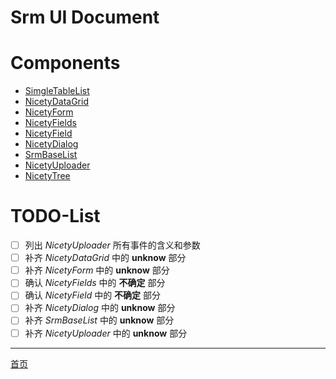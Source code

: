 # Srm UI Document

# Components

* [SimgleTableList](./Components/SimgleTableList.md)
* [NicetyDataGrid](./Components/NicetyDataGrid.md)
* [NicetyForm](./Components/NicetyForm.md)
* [NicetyFields](./Components/NicetyFields.md)
* [NicetyField](./Components/NicetyField.md)
* [NicetyDialog](./Components/NicetyDialog.md)
* [SrmBaseList](./Components/SrmBaseList.md)
* [NicetyUploader](./Components/NicetyUploader.md)
* [NicetyTree](./Components/NicetyTree.md)

# TODO-List

* [ ] 列出 *NicetyUploader* 所有事件的含义和参数
* [ ] 补齐 *NicetyDataGrid* 中的 **unknow** 部分
* [ ] 补齐 *NicetyForm* 中的 **unknow** 部分
* [ ] 确认 *NicetyFields* 中的 **不确定** 部分
* [ ] 确认 *NicetyField* 中的 **不确定** 部分
* [ ] 补齐 *NicetyDialog* 中的 **unknow** 部分
* [ ] 补齐 *SrmBaseList* 中的 **unknow** 部分
* [ ] 补齐 *NicetyUploader* 中的 **unknow** 部分

---

[首页](../README.md)